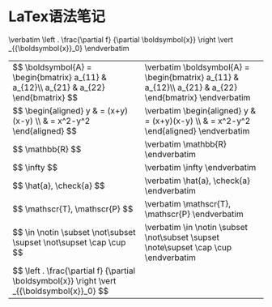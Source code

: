 # LaTex语法笔记

<table >
<tr><td>
$$
    \boldsymbol{A} = 
    \begin{bmatrix}
    a_{11} & a_{12}\\
    a_{21} & a_{22} 
    \end{bmatrix}
$$
</td><td>
\verbatim
\boldsymbol{A} = 
\begin{bmatrix}
    a_{11} & a_{12}\\
    a_{21} & a_{22} 
\end{bmatrix}
\endverbatim
</td></tr> 

<tr><td> 
$$
    \begin{aligned}
    y
    & = (x+y)(x-y) \\
    & = x^2-y^2
    \end{aligned}
$$
</td><td>
\verbatim
\begin{aligned}
y
& = (x+y)(x-y) \\
& = x^2-y^2
\end{aligned}
\endverbatim
</td></tr> 

<tr><td> 
$$
    \mathbb{R} 
$$
</td><td>
\verbatim
\mathbb{R}
\endverbatim
</td></tr> 

<tr><td> 
$$
\infty
$$
</td><td>
\verbatim
\infty
\endverbatim
</td></tr> 

<tr><td> 
$$ \hat{a}, \check{a} $$
</td><td>
\verbatim \hat{a}, \check{a} \endverbatim
</td></tr> 

<tr><td> 
$$ \mathscr{T}, \mathscr{P} $$
</td><td>
\verbatim \mathscr{T}, \mathscr{P} \endverbatim
</td></tr> 

<tr><td> 
$$ \in \notin \subset \not\subset \supset \not\supset \cap \cup $$
</td><td>
\verbatim \in \notin \subset \not\subset \supset \note\supset \cap \cup \endverbatim
</td></tr> 

<tr><td> 
$$ \left . \frac{\partial f} {\partial \boldsymbol{x}} \right \vert  _{{\boldsymbol{x}}_0} $$
</td><td>
</td></tr> 

\verbatim \left . \frac{\partial f} {\partial \boldsymbol{x}} \right \vert  _{{\boldsymbol{x}}_0}  \endverbatim
</table>


